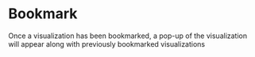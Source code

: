 # Bookmark

Once a visualization has been bookmarked, a pop-up of the visualization will appear along with previously bookmarked visualizations

